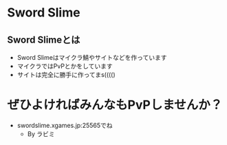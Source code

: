 # Sword Slime

## Sword Slimeとは
 - Sword Slimeはマイクラ鯖やサイトなどを作っています
 - マイクラではPvPとかをしています
 - サイトは完全に勝手に作ってまs(((()
# ぜひよければみんなもPvPしませんか？
 - swordslime.xgames.jp:25565でね
   - By ラビミ
